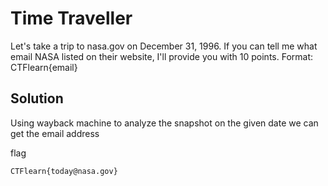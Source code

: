 

# Time Traveller

Let's take a trip to nasa.gov on December 31, 1996. If you can tell me what email NASA listed on their website, I'll provide you with 10 points. Format: CTFlearn{email}

## Solution

Using wayback machine to analyze the snapshot on the given date we can get the email address

flag
```
CTFlearn{today@nasa.gov}
```
